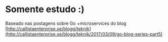 # Somente estudo :)

Baseado nas postagens sobre Go +microservices do blog [http://callistaenterprise.se/blogg/teknik](http://callistaenterprise.se/blogg/teknik/2017/03/09/go-blog-series-part5)